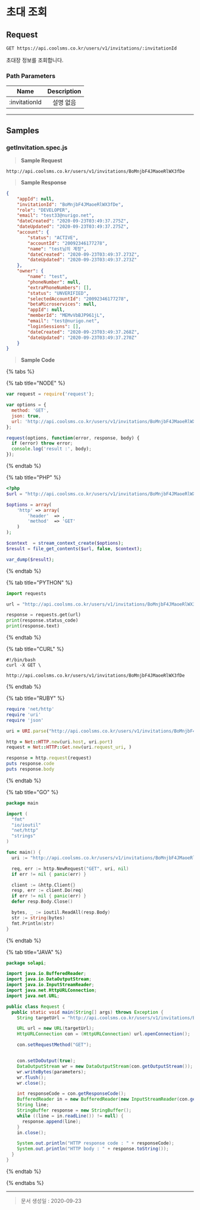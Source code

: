 # 초대 조회

## Request
```
GET https://api.coolsms.co.kr/users/v1/invitations/:invitationId
```

초대장 정보를 조회합니다.

### Path Parameters

| Name | Description |
| :--: | :---------: |
| :invitationId | 설명 없음 |

---

## Samples

### getInvitation.spec.js

> **Sample Request**

```
http://api.coolsms.co.kr/users/v1/invitations/BoMnjbF4JMaoeRlWX3fDe
```

> **Sample Response**

```json
{
    "appId": null,
    "invitationId": "BoMnjbF4JMaoeRlWX3fDe",
    "role": "DEVELOPER",
    "email": "test33@nurigo.net",
    "dateCreated": "2020-09-23T03:49:37.275Z",
    "dateUpdated": "2020-09-23T03:49:37.275Z",
    "account": {
        "status": "ACTIVE",
        "accountId": "20092346177278",
        "name": "test님의 계정",
        "dateCreated": "2020-09-23T03:49:37.273Z",
        "dateUpdated": "2020-09-23T03:49:37.273Z"
    },
    "owner": {
        "name": "test",
        "phoneNumber": null,
        "extraPhoneNumbers": [],
        "status": "UNVERIFIED",
        "selectedAccountId": "20092346177278",
        "betaMicroservices": null,
        "appId": null,
        "memberId": "MEMvVbBJP961jL",
        "email": "test@nurigo.net",
        "loginSessions": [],
        "dateCreated": "2020-09-23T03:49:37.268Z",
        "dateUpdated": "2020-09-23T03:49:37.270Z"
    }
}
```

> **Sample Code**

{% tabs %}

{% tab title="NODE" %}

```javascript
var request = require('request');

var options = {
  method: 'GET',
  json: true,
  url: 'http://api.coolsms.co.kr/users/v1/invitations/BoMnjbF4JMaoeRlWX3fDe'
};

request(options, function(error, response, body) {
  if (error) throw error;
  console.log('result :', body);
});

```
{% endtab %}

{% tab title="PHP" %}

```php
<?php
$url = "http://api.coolsms.co.kr/users/v1/invitations/BoMnjbF4JMaoeRlWX3fDe";

$options = array(
    'http' => array(
        'header'  => ,
        'method'  => 'GET'
    )
);

$context  = stream_context_create($options);
$result = file_get_contents($url, false, $context);

var_dump($result);

```
{% endtab %}

{% tab title="PYTHON" %}

```python
import requests

url = "http://api.coolsms.co.kr/users/v1/invitations/BoMnjbF4JMaoeRlWX3fDe"

response = requests.get(url)
print(response.status_code)
print(response.text)

```
{% endtab %}

{% tab title="CURL" %}

```curl
#!/bin/bash
curl -X GET \
	http://api.coolsms.co.kr/users/v1/invitations/BoMnjbF4JMaoeRlWX3fDe
```
{% endtab %}

{% tab title="RUBY" %}

```ruby
require 'net/http'
require 'uri'
require 'json'

uri = URI.parse("http://api.coolsms.co.kr/users/v1/invitations/BoMnjbF4JMaoeRlWX3fDe")

http = Net::HTTP.new(uri.host, uri.port)
request = Net::HTTP::Get.new(uri.request_uri, )

response = http.request(request)
puts response.code
puts response.body

```
{% endtab %}

{% tab title="GO" %}

```go
package main

import (
  "fmt"
  "io/ioutil"
  "net/http"
  "strings"
)

func main() {
  uri := "http://api.coolsms.co.kr/users/v1/invitations/BoMnjbF4JMaoeRlWX3fDe"

  req, err := http.NewRequest("GET", uri, nil)
  if err != nil { panic(err) }

  client := &http.Client{}
  resp, err := client.Do(req)
  if err != nil { panic(err) }
  defer resp.Body.Close()

  bytes, _ := ioutil.ReadAll(resp.Body)
  str := string(bytes)
  fmt.Println(str)
}

```
{% endtab %}

{% tab title="JAVA" %}

```java
package solapi;

import java.io.BufferedReader;
import java.io.DataOutputStream;
import java.io.InputStreamReader;
import java.net.HttpURLConnection;
import java.net.URL;

public class Request {
  public static void main(String[] args) throws Exception {
    String targetUrl = "http://api.coolsms.co.kr/users/v1/invitations/BoMnjbF4JMaoeRlWX3fDe";

    URL url = new URL(targetUrl);
    HttpURLConnection con = (HttpURLConnection) url.openConnection();

    con.setRequestMethod("GET");


    con.setDoOutput(true);
    DataOutputStream wr = new DataOutputStream(con.getOutputStream());
    wr.writeBytes(parameters);
    wr.flush();
    wr.close();

    int responseCode = con.getResponseCode();
    BufferedReader in = new BufferedReader(new InputStreamReader(con.getInputStream()));
    String line;
    StringBuffer response = new StringBuffer();
    while ((line = in.readLine()) != null) {
      response.append(line);
    }
    in.close();

    System.out.println("HTTP response code : " + responseCode);
    System.out.println("HTTP body : " + response.toString());
  }
}

```
{% endtab %}

{% endtabs %}

---

> 문서 생성일 : 2020-09-23

